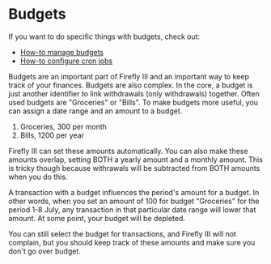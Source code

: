 # Budgets

If you want to do specific things with budgets, check out:

- [How-to manage budgets](../../how-to/firefly-iii/finances/budgets.md)
- [How-to configure cron jobs](../../how-to/firefly-iii/advanced/cron.md)

Budgets are an important part of Firefly III and an important way to keep track of your finances. Budgets are also complex. In the core, a budget is just another identifier to link withdrawals (only withdrawals) together. Often used budgets are "Groceries" or "Bills". To make budgets more useful, you can assign a date range and an amount to a budget.

1. Groceries, 300 per month
2. Bills, 1200 per year

Firefly III can set these amounts automatically. You can also make these amounts overlap, setting BOTH a yearly amount and a monthly amount. This is tricky though because withrawals will be subtracted from BOTH amounts when you do this.

A transaction with a budget influences the period's amount for a budget. In other words, when you set an amount of 100 for budget "Groceries" for the period 1-8 July,
any transaction in that particular date range will lower that amount. At some point, your budget will be depleted.

You can still select the budget for transactions, and Firefly III will not complain, but you should keep track of these amounts and make sure you don't go over budget.
